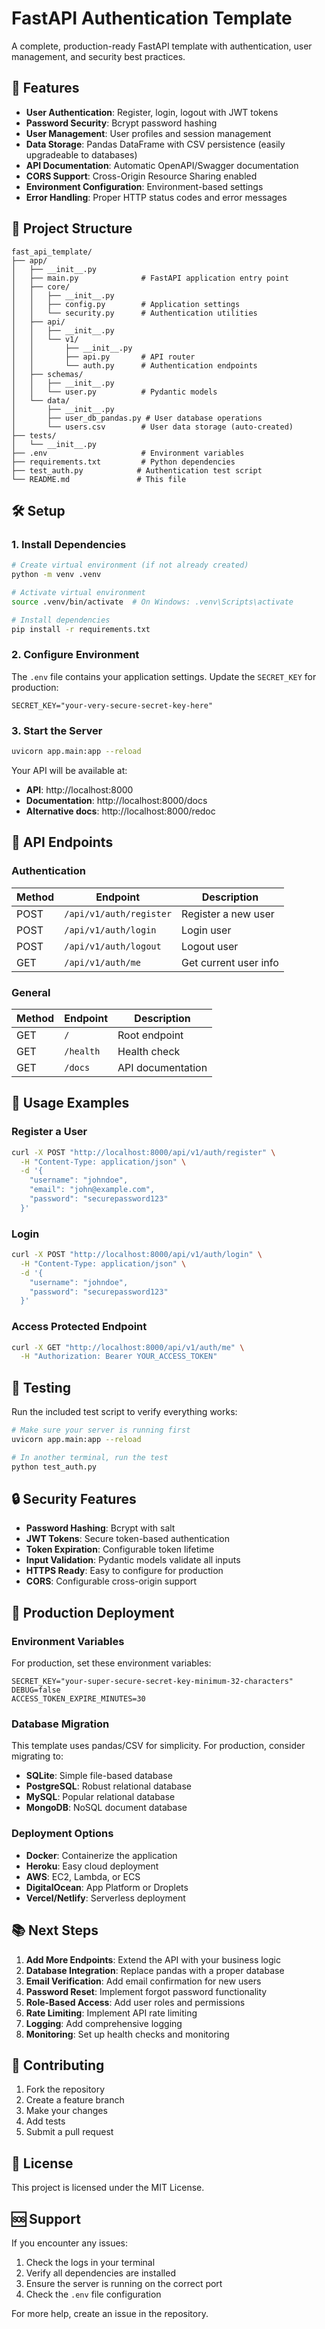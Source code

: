 # FastAPI Authentication Template

A complete, production-ready FastAPI template with authentication, user management, and security best practices.

## 🚀 Features

- **User Authentication**: Register, login, logout with JWT tokens
- **Password Security**: Bcrypt password hashing
- **User Management**: User profiles and session management
- **Data Storage**: Pandas DataFrame with CSV persistence (easily upgradeable to databases)
- **API Documentation**: Automatic OpenAPI/Swagger documentation
- **CORS Support**: Cross-Origin Resource Sharing enabled
- **Environment Configuration**: Environment-based settings
- **Error Handling**: Proper HTTP status codes and error messages

## 📁 Project Structure

```
fast_api_template/
├── app/
│   ├── __init__.py
│   ├── main.py              # FastAPI application entry point
│   ├── core/
│   │   ├── __init__.py
│   │   ├── config.py        # Application settings
│   │   └── security.py      # Authentication utilities
│   ├── api/
│   │   ├── __init__.py
│   │   └── v1/
│   │       ├── __init__.py
│   │       ├── api.py       # API router
│   │       └── auth.py      # Authentication endpoints
│   ├── schemas/
│   │   ├── __init__.py
│   │   └── user.py          # Pydantic models
│   └── data/
│       ├── __init__.py
│       ├── user_db_pandas.py # User database operations
│       └── users.csv        # User data storage (auto-created)
├── tests/
│   └── __init__.py
├── .env                     # Environment variables
├── requirements.txt         # Python dependencies
├── test_auth.py            # Authentication test script
└── README.md               # This file
```

## 🛠️ Setup

### 1. Install Dependencies

```bash
# Create virtual environment (if not already created)
python -m venv .venv

# Activate virtual environment
source .venv/bin/activate  # On Windows: .venv\Scripts\activate

# Install dependencies
pip install -r requirements.txt
```

### 2. Configure Environment

The `.env` file contains your application settings. Update the `SECRET_KEY` for production:

```env
SECRET_KEY="your-very-secure-secret-key-here"
```

### 3. Start the Server

```bash
uvicorn app.main:app --reload
```

Your API will be available at:
- **API**: http://localhost:8000
- **Documentation**: http://localhost:8000/docs
- **Alternative docs**: http://localhost:8000/redoc

## 🔐 API Endpoints

### Authentication

| Method | Endpoint | Description |
|--------|----------|-------------|
| POST | `/api/v1/auth/register` | Register a new user |
| POST | `/api/v1/auth/login` | Login user |
| POST | `/api/v1/auth/logout` | Logout user |
| GET | `/api/v1/auth/me` | Get current user info |

### General

| Method | Endpoint | Description |
|--------|----------|-------------|
| GET | `/` | Root endpoint |
| GET | `/health` | Health check |
| GET | `/docs` | API documentation |

## 📝 Usage Examples

### Register a User

```bash
curl -X POST "http://localhost:8000/api/v1/auth/register" \
  -H "Content-Type: application/json" \
  -d '{
    "username": "johndoe",
    "email": "john@example.com",
    "password": "securepassword123"
  }'
```

### Login

```bash
curl -X POST "http://localhost:8000/api/v1/auth/login" \
  -H "Content-Type: application/json" \
  -d '{
    "username": "johndoe",
    "password": "securepassword123"
  }'
```

### Access Protected Endpoint

```bash
curl -X GET "http://localhost:8000/api/v1/auth/me" \
  -H "Authorization: Bearer YOUR_ACCESS_TOKEN"
```

## 🧪 Testing

Run the included test script to verify everything works:

```bash
# Make sure your server is running first
uvicorn app.main:app --reload

# In another terminal, run the test
python test_auth.py
```

## 🔒 Security Features

- **Password Hashing**: Bcrypt with salt
- **JWT Tokens**: Secure token-based authentication
- **Token Expiration**: Configurable token lifetime
- **Input Validation**: Pydantic models validate all inputs
- **HTTPS Ready**: Easy to configure for production
- **CORS**: Configurable cross-origin support

## 🚀 Production Deployment

### Environment Variables

For production, set these environment variables:

```env
SECRET_KEY="your-super-secure-secret-key-minimum-32-characters"
DEBUG=false
ACCESS_TOKEN_EXPIRE_MINUTES=30
```

### Database Migration

This template uses pandas/CSV for simplicity. For production, consider migrating to:

- **SQLite**: Simple file-based database
- **PostgreSQL**: Robust relational database
- **MySQL**: Popular relational database
- **MongoDB**: NoSQL document database

### Deployment Options

- **Docker**: Containerize the application
- **Heroku**: Easy cloud deployment
- **AWS**: EC2, Lambda, or ECS
- **DigitalOcean**: App Platform or Droplets
- **Vercel/Netlify**: Serverless deployment

## 📚 Next Steps

1. **Add More Endpoints**: Extend the API with your business logic
2. **Database Integration**: Replace pandas with a proper database
3. **Email Verification**: Add email confirmation for new users
4. **Password Reset**: Implement forgot password functionality
5. **Role-Based Access**: Add user roles and permissions
6. **Rate Limiting**: Implement API rate limiting
7. **Logging**: Add comprehensive logging
8. **Monitoring**: Set up health checks and monitoring

## 🤝 Contributing

1. Fork the repository
2. Create a feature branch
3. Make your changes
4. Add tests
5. Submit a pull request

## 📄 License

This project is licensed under the MIT License.

## 🆘 Support

If you encounter any issues:

1. Check the logs in your terminal
2. Verify all dependencies are installed
3. Ensure the server is running on the correct port
4. Check the `.env` file configuration

For more help, create an issue in the repository.
